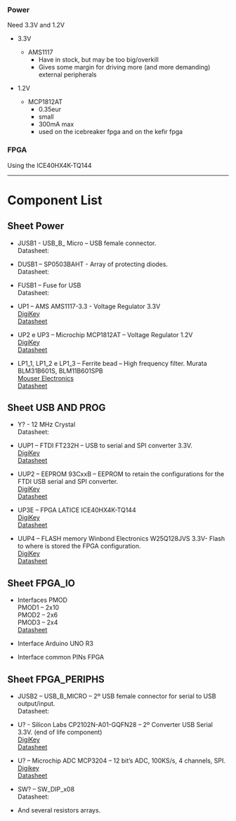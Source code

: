 ### Power

Need 3.3V and 1.2V

* 3.3V
  * AMS1117
    * Have in stock, but may be too big/overkill
    * Gives some margin for driving more (and more demanding) external peripherals 

* 1.2V
  * MCP1812AT
    * 0.35eur
    * small
    * 300mA max
    * used on the icebreaker fpga and on the kefir fpga



### FPGA

Using the ICE40HX4K-TQ144

-----

# Component List

## Sheet Power

* JUSB1 - USB_B_ Micro – USB female connector.  <br>
  Datasheet:
  
* DUSB1 – SP0503BAHT  - Array of protecting diodes.  <br>
  Datasheet:
  
* FUSB1 – Fuse for USB  <br>
  Datasheet:
  
* UP1 – AMS AMS1117-3.3   - Voltage Regulator 3.3V <br>
  [DigiKey](https://www.digikey.com/products/en/integrated-circuits-ics/pmic-display-drivers/729?k=AMS1117) <br>
  [Datasheet](https://media.digikey.com/pdf/Data%20Sheets/Austriamicrosystems%20PDFs/AS1117.pdf)
  
* UP2 e UP3 – Microchip MCP1812AT – Voltage Regulator 1.2V <br>
  [DigiKey](https://www.digikey.com/product-detail/en/microchip-technology/MCP1812AT-012-TT/MCP1812AT-012-TTTR-ND/9695617) <br>
  [Datasheet](https://ww1.microchip.com/downloads/en/DeviceDoc/MCP1811A-11B-12A-12B-Family-Data-Sheet-DS20006088C.pdf)
  
* LP1_1, LP1_2 e LP1_3 – Ferrite bead – High frequency filter. Murata BLM31B601S, BLM11B601SPB <br>
  [Mouser Electronics]()  <br>
  [Datasheet](https://pt.mouser.com/datasheet/2/281/c31e-794748.pdf)
                
## Sheet USB AND PROG

* Y? - 12 MHz Crystal <br>
  Datasheet:
  
* UUP1 – FTDI FT232H – USB to serial and SPI converter 3.3V. <br>
  [DigiKey](https://www.digikey.com/product-detail/en/ftdi-future-technology-devices-international-ltd/FT232HL-REEL/768-1101-1-ND/2614632) <br>
  [Datasheet](https://www.ftdichip.com/Support/Documents/DataSheets/ICs/DS_FT232H.pdf)
  
* UUP2 –  EEPROM 93CxxB – EEPROM to retain the configurations for the FTDI USB serial and SPI converter. <br>
  [DigiKey]()  <br>
  [Datasheet]()
  
* UP3E – FPGA LATICE ICE40HX4K-TQ144 <br>
  [DigiKey](https://www.digikey.com/products/en?keywords=ICE40HX4K-TQ144) <br>
  [Datasheet]()
  
* UUP4 – FLASH memory Winbond Electronics W25Q128JVS 3.3V- Flash to where is stored the FPGA configuration.<br>
  [DigiKey](https://www.digikey.com/product-detail/en/winbond-electronics/W25Q128JVSIQ-TR/W25Q128JVSIQTR-ND/5803944) <br>
  [Datasheet](https://www.winbond.com/resource-files/w25q128jv%20revf%2003272018%20plus.pdf)
                
## Sheet FPGA_IO
* Interfaces PMOD <br>
  PMOD1 – 2x10 <br>
  PMOD2 – 2x6 <br>
  PMOD3 – 2x4 <br>
  [Datasheet]()
  
* Interface Arduino UNO R3

* Interface common PINs FPGA

## Sheet FPGA_PERIPHS

* JUSB2 – USB_B_MICRO – 2º USB female connector for serial to USB output/input. <br>
  Datasheet:
  
* U? - Silicon Labs CP2102N-A01-GQFN28 – 2º Converter USB Serial 3.3V. (end of life component) <br>
  [DigiKey](https://www.digikey.com/product-detail/en/silicon-labs/CP2102N-A01-GQFN28/336-3694-ND/6012519) <br>
  [Datasheet](https://media.digikey.com/pdf/Data%20Sheets/Silicon%20Laboratories%20PDFs/CP2102N_Rev.1.3_DS.pdf)
  
* U? – Microchip ADC  MCP3204 – 12 bit’s ADC, 100KS/s, 4 channels, SPI. <br>
  [Digikey](https://www.digikey.com/product-detail/en/microchip-technology/MCP3204-CI-SL/MCP3204-CI-SL-ND/305927) <br>
  [Datasheet](https://www.digikey.com/htmldatasheets/production/48382/0/0/1/mcp3204-3208.html)

* SW? – SW_DIP_x08 <br>
  Datasheet:
  
* And several resistors arrays.

